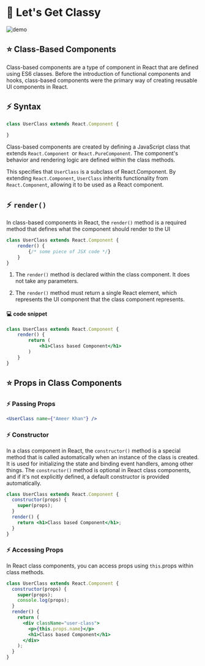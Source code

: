 # 📍 Let's Get Classy

![demo](https://coreui.io/images/ogimages/react_1200_630.jpg)

## ⭐ Class-Based Components

Class-based components are a type of component in React that are defined using ES6 classes. Before the introduction of functional components and hooks, class-based components were the primary way of creating reusable UI components in React.


## ⚡ Syntax

```jsx
class UserClass extends React.Component {
    
}
```

Class-based components are created by defining a JavaScript class that extends `React.Component `or `React.PureComponent`. The component's behavior and rendering logic are defined within the class methods.

This specifies that `UserClass` is a subclass of React.Component. By extending `React.Component`, `UserClass` inherits functionality from `React.Component`, allowing it to be used as a React component.

## ⚡ `render()`


In class-based components in React, the `render()` method is a required method that defines what the component should render to the UI

```jsx
class UserClass extends React.Component {
    render() {
        {/* some piece of JSX code */}
    }    
}
```

1. The `render()` method is declared within the class component. It does not take any parameters.

2.  The `render()` method must return a single React element, which represents the UI component that the class component represents.

#### 💻 code snippet 

```jsx
class UserClass extends React.Component {
    render() {
        return (
            <h1>Class based Component</h1>
        )
    }
}
```

## ⭐ Props in Class Components

### ⚡ Passing Props

```jsx
<UserClass name={"Ameer Khan"} />
```

### ⚡ Constructor

In a class component in React, the `constructor()` method is a special method that is called automatically when an instance of the class is created. It is used for initializing the state and binding event handlers, among other things. The `constructor()` method is optional in React class components, and if it's not explicitly defined, a default constructor is provided automatically.

```jsx
class UserClass extends React.Component {
  constructor(props) {
    super(props);
  }
  render() {
    return <h1>Class based Component</h1>;
  }
}
```

### ⚡ Accessing Props


In React class components, you can access props using `this`.props within class methods. 

```jsx
class UserClass extends React.Component {
  constructor(props) {
    super(props);
    console.log(props);
  }
  render() {
    return (
      <div className="user-class">
        <p>{this.props.name}</p>
        <h1>Class based Component</h1>
      </div>
    );
  }
}
```
